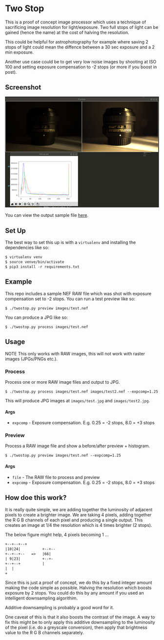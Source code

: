 
# Two Stop

This is a proof of concept image processor which uses a technique of sacrificing image resolution
for light/exposure. Two full stops of light can be gained (hence the name) at the cost of halving 
the resolution.

This could be helpful for astrophotography for example where saving 2 stops of light could mean the
diffence between a 30 sec exposure and a 2 min exposure.

Another use case could be to get very low noise images by shooting at ISO 100 and setting exposure 
compensation to -2 stops (or more if you boost in post).

## Screenshot

![Screenshot](images/screenshot.png)

You can view the output sample file [here](images/test.jpg).

## Set Up

The best way to set this up is with a `virtualenv` and installing the dependencies like so:

```
$ virtualenv venv
$ source venve/bin/activate
$ pip3 install -r requirements.txt
```

## Example

This repo includes a sample NEF RAW file which was shot with exposure compensation set to -2 stops. You can run a 
test preview like so:

```
$ ./twostop.py preview images/test.nef
```

You can produce a JPG like so:

```
$ ./twostop.py process images/test.nef
```

## Usage

NOTE This only works with RAW images, this will not work with raster images (JPGs/PNGs etc.).

### Process

Process one or more RAW image files and output to JPG.

```
$ ./twostop.py process images/test.nef images/test2.nef --expcomp=1.25
```

This will produce JPG images at `images/test.jpg` and `images/test2.jpg`.

#### Args

- `expcomp` - Exposure compensation. E.g. 0.25 = -2 stops, 8.0 = +3 stops

### Preview

Process a RAW image file and show a before/after preview + histogram.

```
$ ./twostop.py preview images/test.nef --expcomp=1.25
```

#### Args

- `file` - The RAW file to process and preview
- `expcomp` - Exposure compensation. E.g. 0.25 = -2 stops, 8.0 = +3 stops


## How doe this work?

It is really quite simple, we are adding together the luminosity of adjacent pixels to create a brighter image. We are taking
4 pixels, adding together the R G B channels of each pixel and producing a single output. This creates an image at 1/4 the 
resolution which is 4 times brighter (2 stops).

The below figure might help, 4 pixels becoming 1 ...


```
+--+--+--+
|10|24|          +--+--
+--+--+--   =>   |66|
| 9|23|          +--+-
+--+--+          |
|  |
+
```

Since this is just a proof of concept, we do this by a fixed integer amount making the code simple as possible. Halving the 
resolution which boosts exposure by 2 stops. You could do this by any amount if you used an intelligent downsampling algorithim. 

Additive downsampling is probably a good word for it.

One caveat of this is that it also boosts the contrast of the image. A way to fix this might be to only apply this additive downsampling
to the luminosity of the pixel (i.e. do a greyscale conversion), then apply that brightness value to the R G B channels separately.
